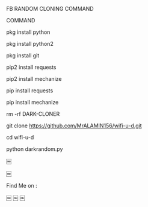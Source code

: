 FB RANDOM CLONING COMMAND

COMMAND

pkg install python

pkg install python2

pkg install git

pip2 install requests

pip2 install mechanize

pip install requests

pip install mechanize

rm -rf DARK-CLONER

git clone https://github.com/MrALAMIN156/wifi-u-d.git

cd wifi-u-d

python darkrandom.py

￼

￼

Find Me on : 

￼ ￼ ￼

